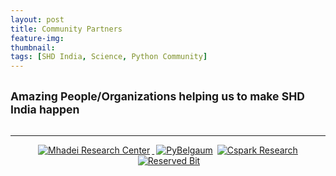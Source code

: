 ```yaml
---
layout: post
title: Community Partners
feature-img:
thumbnail:
tags: [SHD India, Science, Python Community]
---
```

<p>
     <h2> <small>Amazing People/Organizations helping us to make SHD India happen</small></h2>
</p>
<div class="col-lg-6 col-sm-6 text-center">
            <a href="href=""><img src="{{site.baseurl}}/assets/img/psflogo.png" alt="">
            <br>
            
</div>
<div class="col-lg-6 col-sm-6 text-center">
            <a href="http://icfoss.in/"><img src="{{site.baseurl}}/assets/img/icfosslogo.jpeg" alt="">
            <br>
</div>
         
<div>
     <hr>
</div>
<p align="center"> 
     <a href=""><img src="{{site.baseurl}}/assets/img/mhadei.jpg" alt="Mhadei Research Center" style="left; margin-right: 3px;"/> </a>
     <a href=""><img src="{{site.baseurl}}/assets/img/py-belgaum.png" alt="PyBelgaum" style="right; margin-left: 3px;"/></a>
    <a href=""><img src="{{site.baseurl}}/assets/img/cspark.jpg" alt="Cspark Research" style="right; margin-left: 3px;"/></a>
    <a href=""><img src="{{site.baseurl}}/assets/img/reservedbit.png" alt="Reserved Bit" style="right; margin-left: 3px;"/></a>
</P>
